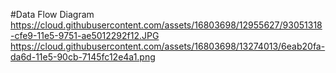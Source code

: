 #Data Flow Diagram
https://cloud.githubusercontent.com/assets/16803698/12955627/93051318-cfe9-11e5-9751-ae5012292f12.JPG
https://cloud.githubusercontent.com/assets/16803698/13274013/6eab20fa-da6d-11e5-90cb-7145fc12e4a1.png
